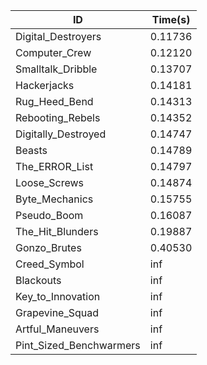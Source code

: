 |ID|Time(s)|
|-|-|
|Digital_Destroyers|0.11736|
|Computer_Crew|0.12120|
|Smalltalk_Dribble|0.13707|
|Hackerjacks|0.14181|
|Rug_Heed_Bend|0.14313|
|Rebooting_Rebels|0.14352|
|Digitally_Destroyed|0.14747|
|Beasts|0.14789|
|The_ERROR_List|0.14797|
|Loose_Screws|0.14874|
|Byte_Mechanics|0.15755|
|Pseudo_Boom|0.16087|
|The_Hit_Blunders|0.19887|
|Gonzo_Brutes|0.40530|
|Creed_Symbol|inf|
|Blackouts|inf|
|Key_to_Innovation|inf|
|Grapevine_Squad|inf|
|Artful_Maneuvers|inf|
|Pint_Sized_Benchwarmers|inf|
